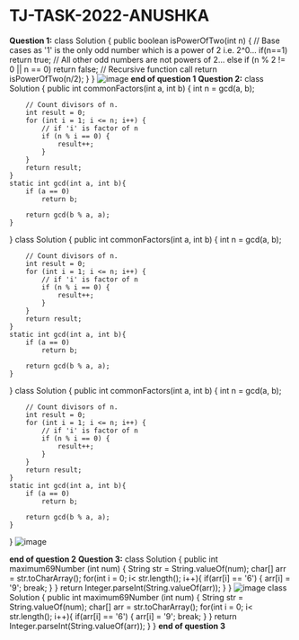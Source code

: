 # TJ-TASK-2022-ANUSHKA
**Question 1:**
class Solution {
    public boolean isPowerOfTwo(int n) {
        // Base cases as '1' is the only odd number which is a power of 2 i.e. 2^0...
        if(n==1)
            return true;
        // All other odd numbers are not powers of 2...
        else if (n % 2 != 0 || n == 0)
            return false;
        // Recursive function call
        return isPowerOfTwo(n/2);
    }
}
![image](https://user-images.githubusercontent.com/118106624/201599415-5e0d28e0-4877-469e-a4c6-6b9cdf32425c.png)
**end of question 1**
**Question 2:**
class Solution {
    public int commonFactors(int a, int b) {
        int n = gcd(a, b);
 
        // Count divisors of n.
        int result = 0;
        for (int i = 1; i <= n; i++) {
            // if 'i' is factor of n
            if (n % i == 0) {
                result++;
            }
        }
        return result;
    }
    static int gcd(int a, int b){
        if (a == 0)
            return b;
 
        return gcd(b % a, a);
    }
}
class Solution {
    public int commonFactors(int a, int b) {
        int n = gcd(a, b);
 
        // Count divisors of n.
        int result = 0;
        for (int i = 1; i <= n; i++) {
            // if 'i' is factor of n
            if (n % i == 0) {
                result++;
            }
        }
        return result;
    }
    static int gcd(int a, int b){
        if (a == 0)
            return b;
 
        return gcd(b % a, a);
    }
}
class Solution {
    public int commonFactors(int a, int b) {
        int n = gcd(a, b);
 
        // Count divisors of n.
        int result = 0;
        for (int i = 1; i <= n; i++) {
            // if 'i' is factor of n
            if (n % i == 0) {
                result++;
            }
        }
        return result;
    }
    static int gcd(int a, int b){
        if (a == 0)
            return b;
 
        return gcd(b % a, a);
    }
}
![image](https://user-images.githubusercontent.com/118106624/201597882-04a26fa5-5883-477f-872f-1fae064566f9.png)

**end of question 2**
**Question 3:**
class Solution {
    public int maximum69Number (int num) {
        String str = String.valueOf(num);
        char[] arr = str.toCharArray();
        for(int i = 0; i< str.length(); i++){
            if(arr[i] == '6') {
                arr[i] = '9';
                break;
            }
        }
        return Integer.parseInt(String.valueOf(arr));
    }
}
![image](https://user-images.githubusercontent.com/118106624/201601166-b7ece586-b815-4dfd-bcae-0fec4c6478f4.png)
class Solution {
    public int maximum69Number (int num) {
        String str = String.valueOf(num);
        char[] arr = str.toCharArray();
        for(int i = 0; i< str.length(); i++){
            if(arr[i] == '6') {
                arr[i] = '9';
                break;
            }
        }
        return Integer.parseInt(String.valueOf(arr));
    }
}
**end of question 3**
